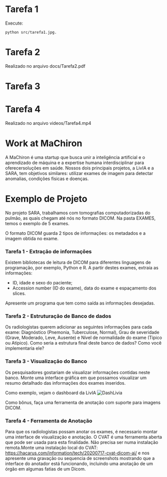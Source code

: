 # Tarefa 1
Execute:

```
python src/tarefa1.jpg.
```

# Tarefa 2

Realizado no arquivo docs/Tarefa2.pdf


# Tarefa 3

# Tarefa 4

Realizado no arquivo videos/Tarefa4.mp4

# Work at MaChiron

A MaChiron é uma startup que busca unir a inteligência artificial e o aprendizado de máquina e a expertise humana interdisciplinar para oferecersoluções em saúde. Nossos dois principais projetos, a LivIA e a SARA, tem objetivos similares: utilizar exames de imagem para detectar anomalias, condições físicas e doenças.

# Exemplo de Projeto

No projeto SARA, trabalhamos com tomografias computadorizadas do pulmão, as quais chegam até nós no formato DICOM.
Na pasta EXAMES, temos o exemplo de 5 exames.

O formato DICOM guarda 2 tipos de informações: os metadados e a imagem obtida no exame.

### Tarefa 1 - Extração de informações

Existem bibliotecas de leitura de DICOM para diferentes linguagens de programação, por exemplo, Python e R. A partir destes exames, extraia as informações:
- ID, idade e sexo do paciente;
- Accession number (ID do exame), data do exame e espaçamento dos slices.

Apresente um programa que tem como saída as informações desejadas.

### Tarefa 2 - Estruturação de Banco de dados

Os radiologistas querem adicionar as seguintes informações para cada exame: Diagnóstico (Pnemonia, Tuberculose, Normal), Grau de severidade (Grave, Moderado, Leve, Ausente) e Nível de normalidade do exame (Típico ou Atípico).
Como seria a estrutura final deste banco de dados? Como você implementaria ele?

### Tarefa 3 - Visualização do Banco

Os pesquisadores gostariam de visualizar informações contidas neste banco. Monte uma interface gráfica em que possamos visualizar um resumo detalhado das informações dos exames inseridos.

Como exemplo, vejam o dashboard da LivIA
![DashLivia](https://user-images.githubusercontent.com/10574148/109868849-e9fa9300-7c46-11eb-955d-040c13e10786.jpeg)


Como bônus, faça uma ferramenta de anotação com suporte para imagens DICOM.

### Tarefa 4 - Ferramenta de Anotação


Para que os radiologistas possam anotar os exames, é necessario montar uma interface de visualização e anotação. O CVAT é uma ferramenta aberta que pode ser usada para esta finalidade.
Não precisa ser numa instalação remota.Monte uma instalação local do CVAT: https://hacarus.com/information/tech/20200717-cvat-dicom-ai/
e nos apresente uma gravação ou sequencia de screenshots mostrando que a interface do anotador está funcionando, incluindo uma anotação de um órgão em algumas fatias de um Dicom.
